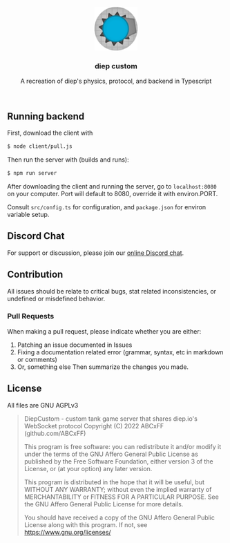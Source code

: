 <br><br>
<div align="center">
<img src="./icon.png" width="20%" />
<h3> diep custom </h3>
<p> A recreation of diep's physics, protocol, and backend in Typescript </p>
</div>
<br>

## Running backend

First, download the client with
```bash
$ node client/pull.js
```

Then run the server with (builds and runs):
```bash
$ npm run server
```

After downloading the client and running the server, go to `localhost:8080` on your computer. Port will default to 8080, override it with environ.PORT.

Consult `src/config.ts` for configuration, and `package.json` for environ variable setup.

## Discord Chat

For support or discussion, please join our [online Discord chat](https://discord.gg/SyxWdxgHnT).


## Contribution

All issues should be relate to critical bugs, stat related inconsistencies, or undefined or misdefined behavior.

### Pull Requests

When making a pull request, please indicate whether you are either:
  1. Patching an issue documented in Issues
  2. Fixing a documentation related error (grammar, syntax, etc in markdown or comments)
  3. Or, something else
Then summarize the changes you made.

## License

All files are GNU AGPLv3
> DiepCustom - custom tank game server that shares diep.io's WebSocket protocol
> Copyright (C) 2022 ABCxFF (github.com/ABCxFF)
> 
> This program is free software: you can redistribute it and/or modify
> it under the terms of the GNU Affero General Public License as published
> by the Free Software Foundation, either version 3 of the License, or
> (at your option) any later version.
> 
> This program is distributed in the hope that it will be useful,
> but WITHOUT ANY WARRANTY; without even the implied warranty of
> MERCHANTABILITY or FITNESS FOR A PARTICULAR PURPOSE.  See the
> GNU Affero General Public License for more details.
> 
> You should have received a copy of the GNU Affero General Public License
> along with this program. If not, see <https://www.gnu.org/licenses/>
